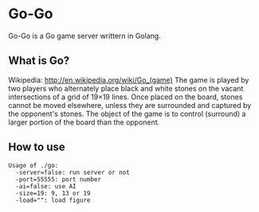 Go-Go
=====

Go-Go is a Go game server writtern in Golang.

What is Go?
-----------

Wikipedia: http://en.wikipedia.org/wiki/Go_(game)
    The game is played by two players who alternately place black and white stones
    on the vacant intersections of a grid of 19×19 lines. Once placed on the board,
    stones cannot be moved elsewhere, unless they are surrounded and captured by 
    the opponent's stones. The object of the game is to control (surround) a larger
    portion of the board than the opponent.

How to use
----------

    Usage of ./go:
      -server=false: run server or not
      -port=55555: port number
      -ai=false: use AI
      -size=19: 9, 13 or 19
      -load="": load figure
